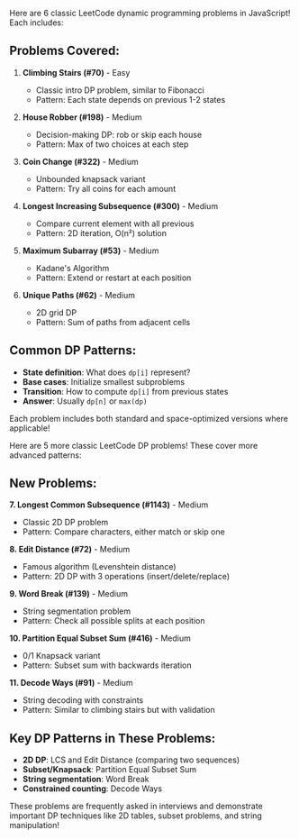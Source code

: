Here are 6 classic LeetCode dynamic programming problems in JavaScript! Each includes:

## Problems Covered:

1. **Climbing Stairs (#70)** - Easy
   - Classic intro DP problem, similar to Fibonacci
   - Pattern: Each state depends on previous 1-2 states

2. **House Robber (#198)** - Medium  
   - Decision-making DP: rob or skip each house
   - Pattern: Max of two choices at each step

3. **Coin Change (#322)** - Medium
   - Unbounded knapsack variant
   - Pattern: Try all coins for each amount

4. **Longest Increasing Subsequence (#300)** - Medium
   - Compare current element with all previous
   - Pattern: 2D iteration, O(n²) solution

5. **Maximum Subarray (#53)** - Medium
   - Kadane's Algorithm
   - Pattern: Extend or restart at each position

6. **Unique Paths (#62)** - Medium
   - 2D grid DP
   - Pattern: Sum of paths from adjacent cells

## Common DP Patterns:

- **State definition**: What does `dp[i]` represent?
- **Base cases**: Initialize smallest subproblems
- **Transition**: How to compute `dp[i]` from previous states
- **Answer**: Usually `dp[n]` or `max(dp)`

Each problem includes both standard and space-optimized versions where applicable!

Here are 5 more classic LeetCode DP problems! These cover more advanced patterns:

## New Problems:

**7. Longest Common Subsequence (#1143)** - Medium
- Classic 2D DP problem
- Pattern: Compare characters, either match or skip one

**8. Edit Distance (#72)** - Medium
- Famous algorithm (Levenshtein distance)
- Pattern: 2D DP with 3 operations (insert/delete/replace)

**9. Word Break (#139)** - Medium
- String segmentation problem
- Pattern: Check all possible splits at each position

**10. Partition Equal Subset Sum (#416)** - Medium
- 0/1 Knapsack variant
- Pattern: Subset sum with backwards iteration

**11. Decode Ways (#91)** - Medium
- String decoding with constraints
- Pattern: Similar to climbing stairs but with validation

## Key DP Patterns in These Problems:

- **2D DP**: LCS and Edit Distance (comparing two sequences)
- **Subset/Knapsack**: Partition Equal Subset Sum
- **String segmentation**: Word Break
- **Constrained counting**: Decode Ways

These problems are frequently asked in interviews and demonstrate important DP techniques like 2D tables, subset problems, and string manipulation!